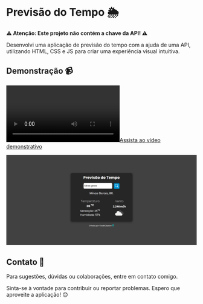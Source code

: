 # Previsão do Tempo 🌦️

**⚠️ Atenção: Este projeto não contém a chave da API! ⚠️**

Desenvolvi uma aplicação de previsão do tempo com a ajuda de uma API, utilizando HTML, CSS e JS para criar uma experiência visual intuitiva.

## Demonstração 📹

[![Assista ao vídeo demonstrativo](src/img/video-preview.mp4)](src/img/video-preview.mp4)

![Demonstração da Aplicação](src/img/preview.png)

## Contato 📧

Para sugestões, dúvidas ou colaborações, entre em contato comigo.

Sinta-se à vontade para contribuir ou reportar problemas. Espero que aproveite a aplicação! 😊
```
